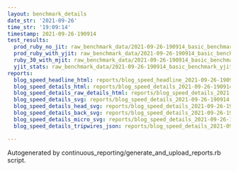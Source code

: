 ```yaml
---
layout: benchmark_details
date_str: '2021-09-26'
time_str: '19:09:14'
timestamp: 2021-09-26-190914
test_results:
  prod_ruby_no_jit: raw_benchmark_data/2021-09-26-190914_basic_benchmark_prod_ruby_no_jit.json
  prod_ruby_with_yjit: raw_benchmark_data/2021-09-26-190914_basic_benchmark_prod_ruby_with_yjit.json
  ruby_30_with_mjit: raw_benchmark_data/2021-09-26-190914_basic_benchmark_ruby_30_with_mjit.json
  yjit_stats: raw_benchmark_data/2021-09-26-190914_basic_benchmark_yjit_stats.json
reports:
  blog_speed_headline_html: reports/blog_speed_headline_2021-09-26-190914.html
  blog_speed_details_html: reports/blog_speed_details_2021-09-26-190914.html
  blog_speed_details_raw_details_html: reports/blog_speed_details_2021-09-26-190914.raw_details.html
  blog_speed_details_svg: reports/blog_speed_details_2021-09-26-190914.svg
  blog_speed_details_head_svg: reports/blog_speed_details_2021-09-26-190914.head.svg
  blog_speed_details_back_svg: reports/blog_speed_details_2021-09-26-190914.back.svg
  blog_speed_details_micro_svg: reports/blog_speed_details_2021-09-26-190914.micro.svg
  blog_speed_details_tripwires_json: reports/blog_speed_details_2021-09-26-190914.tripwires.json

---
```

Autogenerated by continuous_reporting/generate_and_upload_reports.rb script.
